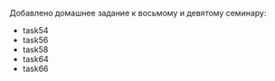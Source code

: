 Добавлено домашнее задание к восьмому и девятому семинару:
* task54
* task56
* task58
* task64
* task66

